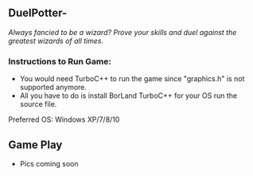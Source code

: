 ##                                                    DuelPotter-
*Always fancied to be a wizard? Prove your skills and duel against the greatest wizards of all times.*

### Instructions to Run Game: 
 - You would need TurboC++ to run the game since "graphics.h" is not supported anymore.
 - All you have to do is install BorLand TurboC++ for your OS run the source file.
  
Preferred OS: Windows XP/7/8/10

## Game Play
 - Pics coming soon
